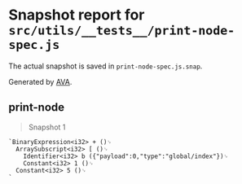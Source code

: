 # Snapshot report for `src/utils/__tests__/print-node-spec.js`

The actual snapshot is saved in `print-node-spec.js.snap`.

Generated by [AVA](https://ava.li).

## print-node

> Snapshot 1

    `BinaryExpression<i32> + ()␊
      ArraySubscript<i32> [ ()␊
        Identifier<i32> b ({"payload":0,"type":"global/index"})␊
        Constant<i32> 1 ()␊
      Constant<i32> 5 ()␊
    `
